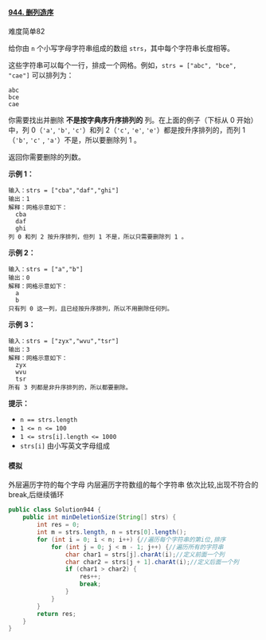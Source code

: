 #### [944. 删列造序](https://leetcode.cn/problems/delete-columns-to-make-sorted/)

难度简单82

给你由 `n` 个小写字母字符串组成的数组 `strs`，其中每个字符串长度相等。

这些字符串可以每个一行，排成一个网格。例如，`strs = ["abc", "bce", "cae"]` 可以排列为：

```
abc
bce
cae
```

你需要找出并删除 **不是按字典序升序排列的** 列。在上面的例子（下标从 0 开始）中，列 0（`'a'`, `'b'`, `'c'`）和列 2（`'c'`, `'e'`, `'e'`）都是按升序排列的，而列 1（`'b'`, `'c'`
, `'a'`）不是，所以要删除列 1 。

返回你需要删除的列数。

**示例 1：**

```
输入：strs = ["cba","daf","ghi"]
输出：1
解释：网格示意如下：
  cba
  daf
  ghi
列 0 和列 2 按升序排列，但列 1 不是，所以只需要删除列 1 。
```

**示例 2：**

```
输入：strs = ["a","b"]
输出：0
解释：网格示意如下：
  a
  b
只有列 0 这一列，且已经按升序排列，所以不用删除任何列。
```

**示例 3：**

```
输入：strs = ["zyx","wvu","tsr"]
输出：3
解释：网格示意如下：
  zyx
  wvu
  tsr
所有 3 列都是非升序排列的，所以都要删除。
```

**提示：**

- `n == strs.length`
- `1 <= n <= 100`
- `1 <= strs[i].length <= 1000`
- `strs[i]` 由小写英文字母组成

#### 模拟

外层遍历字符的每个字母 内层遍历字符数组的每个字符串 依次比较,出现不符合的break,后继续循环

```java
public class Solution944 {
    public int minDeletionSize(String[] strs) {
        int res = 0;
        int m = strs.length, n = strs[0].length();
        for (int i = 0; i < n; i++) {//遍历每个字符串的第i位,排序
            for (int j = 0; j < m - 1; j++) {//遍历所有的字符串
                char char1 = strs[j].charAt(i);//定义前面一个列
                char char2 = strs[j + 1].charAt(i);//定义后面一个列
                if (char1 > char2) {
                    res++;
                    break;
                }
            }
        }
        return res;
    }
}
```
